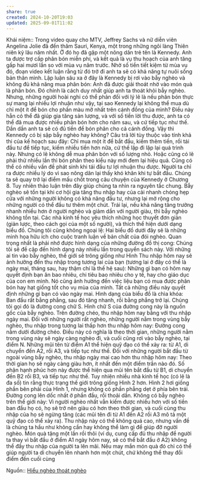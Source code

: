 ```yaml
---
share: true
created: 2024-10-20T19:03
updated: 2025-09-01T11:02
---
```

Khái niệm:: 
Trong video quay cho MTV, Jeffrey Sachs và nữ diễn viên Angelina Jolie đã đến thăm Sauri, Kenya, một trong những ngôi làng Thiên niên kỷ lâu năm nhất. Ở đó họ đã gặp một nông dân trẻ tên là Kennedy. Anh ta được trợ cấp phân bón miễn phí, và kết quả là vụ thu hoạch của anh tăng gấp hai mươi lần so với mùa vụ năm trước. Nhờ số tiền tiết kiệm từ mùa vụ đó, đoạn video kết luận rằng từ đó trở đi anh ta sẽ có khả năng tự nuôi sống bản thân mình. Lập luận sâu xa ở đây là Kennedy bị rơi vào bẫy nghèo và không đủ khả năng mua phân bón: Anh đã được giải thoát nhờ vào món quà là phân bón. Đó chính là cách duy nhất giúp anh ta thoát khỏi bẫy nghèo. Nhưng, những người hoài nghi có thể phản đối với lý lẽ là nếu phân bón thực sự mang lại nhiều lợi nhuận như vậy, tại sao Kennedy lại không thể mua dù chỉ một ít để bón cho phần màu mỡ nhất trên cánh đồng của mình? Điều này hẳn có thể đã giúp gia tăng sản lượng, và với số tiền lời thu được, anh ta có thể đã mua được nhiều phân bón hơn cho năm sau, và cứ tiếp tục như thế. Dần dần anh ta sẽ có đủ tiền để bón phân cho cả cánh đồng. Vậy thì Kennedy có bị sập bẫy nghèo hay không? Câu trả lời tùy thuộc vào tính khả thi của kế hoạch sau đây: Chỉ mua một ít để bắt đầu, kiếm thêm tiền, rồi tái đầu tư để tiếp tục, kiếm nhiều tiền hơn nữa, cứ thế lặp đi lặp lại quá trình này. Nhưng có lẽ không dễ mua phân bón với số lượng nhỏ. Hoặc cũng có lẽ phải thử nhiều lần thì bón phân theo kiểu này mới đem lại hiệu quả. Cũng có thể có nhiều vấn đề phát sinh khi tái đầu tư lợi nhuận thu được. Người ta chỉ ra được nhiều lý do vì sao nông dân lại thấy khó khăn khi tự bắt đầu. Chúng ta sẽ quay trở lại điểm mấu chốt trong câu chuyện của Kennedy ở Chương 8. Tuy nhiên thảo luận trên đây giúp chúng ta nhìn ra nguyên tắc chung. Bẫy nghèo sẽ tồn tại khi cơ hội gia tăng thu nhập hay của cải nhanh chóng hẹp cửa với những người không có khả năng đầu tư, nhưng lại mở rộng cho những người có thể đầu tư thêm một chút. Trái lại, nếu khả năng tăng trưởng nhanh nhiều hơn ở người nghèo và giảm dần với người giàu, thì bẫy nghèo không tồn tại. Các nhà kinh tế học yêu thích những học thuyết đơn giản (giản lược, theo cách gọi của một số người), và thích thể hiện dưới dạng biểu đồ. Chúng tôi cũng không ngoại lệ: Hai biểu đồ dưới đây sẽ là những minh họa hữu ích cho cuộc tranh luận về bản chất của đói nghèo. Quan trọng nhất là phải nhớ được hình dạng của những đường đồ thị cong: Chúng tôi sẽ đề cập đến hình dạng này nhiều lần trong quyển sách này. Với những ai tin vào bẫy nghèo, thế giới sẽ trông giống như Hình Thu nhập hôm nay sẽ ảnh hưởng đến thu nhập trong tương lai của bạn (tương lai ở đây có thể là ngày mai, tháng sau, hay thậm chí là thế hệ sau): Những gì bạn có hôm nay quyết định bạn ăn bao nhiêu, chi tiêu bao nhiêu cho y tế, hay cho giáo dục của con em mình. Nó cũng ảnh hưởng đến việc liệu bạn có mua được phân bón hay hạt giống tốt cho vụ mùa của mình. Tất cả những điều này quyết định những gì bạn có vào ngày mai. Hình dạng của biểu đồ là chìa khóa: Ban đầu rất bằng phẳng, sau đó tăng nhanh, rồi bằng phẳng trở lại. Chúng tôi gọi đó là đường cong chữ S. Hình chữ S của đường cong này là nguồn gốc của bẫy nghèo. Trên đường chéo, thu nhập hôm nay bằng với thu nhập ngày mai. Đối với những người rất nghèo, những người nằm trong vùng bẫy nghèo, thu nhập trong tương lai thấp hơn thu nhập hôm nay: Đường cong nằm dưới đường chéo. Điều này có nghĩa là theo thời gian, những người nằm trong vùng này sẽ ngày càng nghèo đi, và cuối cũng rơi vào bẫy nghèo, tại điểm N. Những mũi tên từ điểm A1 thể hiện quỹ đạo có thể xảy ra: từ A1, di chuyển đến A2, rồi A3, và tiếp tục như thế. Đối với những người bắt đầu từ ngoài vùng bẫy nghèo, thu nhập ngày mai cao hơn thu nhập hôm nay: Theo thời gian họ sẽ ngày càng giàu hơn, ít nhất đến một điểm trần nào đó. Số phận hạnh phúc hơn này được thể hiện qua mũi tên bắt đầu từ B1, di chuyển đến B2 rồi B3, và tiếp tục như thế. Tuy nhiên nhiều nhà kinh tế học (có lẽ là đa số) tin rằng thực trạng thế giới trông giống Hình 2 hơn. Hình 2 hơi giống phần bên phải của Hình 1, nhưng không có phần phẳng dẹt ở phía bên trái. Đường cong lên dốc nhất ở phần đầu, rồi thoải dần. Không có bẫy nghèo trên thế giới này: Vì người nghèo nhất vẫn kiếm được nhiều hơn với số tiền ban đầu họ có, họ sẽ trở nên giàu có hơn theo thời gian, và cuối cùng thu nhập của họ sẽ ngừng tăng (các mũi tên đi từ A1 đến A2 rồi A3 mô tả một quỹ đạo có thể xảy ra). Thu nhập này có thể không quá cao, nhưng vấn đề là chúng ta hầu như không cần hay không thể làm gì để giúp đỡ người nghèo. Món quà tặng một lần rồi thôi (ví dụ, cung cấp đủ thu nhập để người ta thay vì bắt đầu ở điểm A1 ngày hôm nay, sẽ có thể bắt đầu ở A2) không thể đẩy thu nhập của người ta lên mãi. Nếu may mắn món quà đó chỉ có thể giúp người ta di chuyển lên nhanh hơn một chút, chứ không thể thay đổi điểm đến cuối cùng

Nguồn:: [Hiểu nghèo thoát nghèo](../../../%CE%9E%20Ngu%E1%BB%93n/Hi%E1%BB%83u%20ngh%C3%A8o%20tho%C3%A1t%20ngh%C3%A8o.md)
